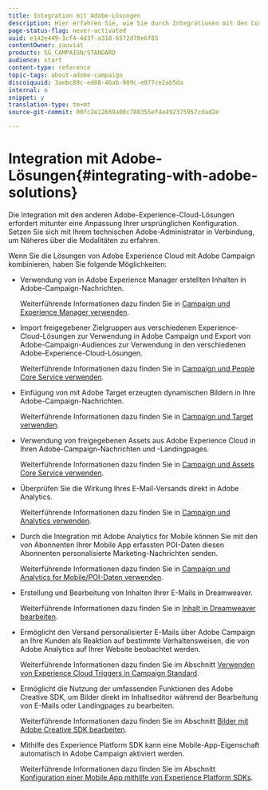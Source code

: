 ```yaml
---
title: Integration mit Adobe-Lösungen
description: Hier erfahren Sie, wie Sie durch Integrationen mit den Core Services und Lösungen von Adobe Experience Cloud, wie etwa mit Adobe Analytics und Experience Manager, Ihre Adobe-Campaign-Strategie dank umfassender Einblicke und bequemer Inhaltsverwaltung verbessern können.
page-status-flag: never-activated
uuid: e142e449-1cf4-4d3f-a318-6572d78e6f85
contentOwner: sauviat
products: SG_CAMPAIGN/STANDARD
audience: start
content-type: reference
topic-tags: about-adobe-campaign
discoiquuid: 3aebc89c-ed08-46ab-909c-e077ce2ab5da
internal: n
snippet: y
translation-type: tm+mt
source-git-commit: 00fc2e12669a00c788355ef4e492375957cdad2e

---
```



# Integration mit Adobe-Lösungen{#integrating-with-adobe-solutions}

Die Integration mit den anderen Adobe-Experience-Cloud-Lösungen erfordert mitunter eine Anpassung Ihrer ursprünglichen Konfiguration. Setzen Sie sich mit Ihrem technischen Adobe-Administrator in Verbindung, um Näheres über die Modalitäten zu erfahren.

Wenn Sie die Lösungen von Adobe Experience Cloud mit Adobe Campaign kombinieren, haben Sie folgende Möglichkeiten:

* Verwendung von in Adobe Experience Manager erstellten Inhalten in Adobe-Campaign-Nachrichten.

   Weiterführende Informationen dazu finden Sie in [Campaign und Experience Manager verwenden](../../integrating/using/integrating-with-experience-manager.md).

* Import freigegebener Zielgruppen aus verschiedenen Experience-Cloud-Lösungen zur Verwendung in Adobe Campaign und Export von Adobe-Campaign-Audiences zur Verwendung in den verschiedenen Adobe-Experience-Cloud-Lösungen.

   Weiterführende Informationen dazu finden Sie in [Campaign und People Core Service verwenden](../../integrating/using/about-campaign-audience-manager-or-people-core-service-integration.md).

* Einfügung von mit Adobe Target erzeugten dynamischen Bildern in Ihre Adobe-Campaign-Nachrichten.

   Weiterführende Informationen dazu finden Sie in [Campaign und Target verwenden](../../integrating/using/about-campaign-target-integration.md).

* Verwendung von freigegebenen Assets aus Adobe Experience Cloud in Ihren Adobe-Campaign-Nachrichten und -Landingpages.

   Weiterführende Informationen dazu finden Sie in [Campaign und Assets Core Service verwenden](../../integrating/using/working-with-campaign-and-assets-core-service.md).

* Überprüfen Sie die Wirkung Ihres E-Mail-Versands direkt in Adobe Analytics.

   Weiterführende Informationen dazu finden Sie in [Campaign und Analytics verwenden](../../integrating/using/about-campaign-analytics-integration.md).

* Durch die Integration mit Adobe Analytics for Mobile können Sie mit den von Abonnenten Ihrer Mobile App erfassten POI-Daten diesen Abonnenten personalisierte Marketing-Nachrichten senden.

   Weiterführende Informationen dazu finden Sie in [Campaign und Analytics for Mobile/POI-Daten verwenden](../../integrating/using/about-campaign-points-of-interest-data-integration.md).

* Erstellung und Bearbeitung von Inhalten Ihrer E-Mails in Dreamweaver.

   Weiterführende Informationen dazu finden Sie in [Inhalt in Dreamweaver bearbeiten](../../designing/using/using-integrations.md#editing-content-in-dreamweaver).

* Ermöglicht den Versand personalisierter E-Mails über Adobe Campaign an Ihre Kunden als Reaktion auf bestimmte Verhaltensweisen, die von Adobe Analytics auf Ihrer Website beobachtet werden.

   Weiterführende Informationen dazu finden Sie im Abschnitt [Verwenden von Experience Cloud Triggers in Campaign Standard](../../integrating/using/about-adobe-experience-cloud-triggers.md).

* Ermöglicht die Nutzung der umfassenden Funktionen des Adobe Creative SDK, um Bilder direkt im Inhaltseditor während der Bearbeitung von E-Mails oder Landingpages zu bearbeiten.

   Weiterführende Informationen dazu finden Sie im Abschnitt [Bilder mit Adobe Creative SDK bearbeiten](../../designing/using/images.md#modifying-images-with-the-adobe-creative-sdk).

* Mithilfe des Experience Platform SDK kann eine Mobile-App-Eigenschaft automatisch in Adobe Campaign aktiviert werden.

   Weiterführende Informationen dazu finden Sie im Abschnitt [Konfiguration einer Mobile App mithilfe von Experience Platform SDKs](https://helpx.adobe.com/campaign/kb/configuring-app-sdk.html).

